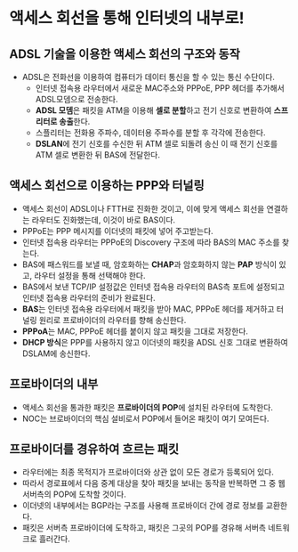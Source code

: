 # 액세스 회선을 통해 인터넷의 내부로!
## ADSL 기술을 이용한 액세스 회선의 구조와 동작
- ADSL은 전화선을 이용하여 컴퓨터가 데이터 통신을 할 수 있는 통신 수단이다.
    - 인터넷 접속용 라우터에서 새로운 MAC주소와 PPPoE, PPP 헤더를 추가해서 ADSL모뎀으로 전송한다.
    - **ADSL 모뎀**은 패킷을 ATM을 이용해 **셀로 분할**하고 전기 신호로 변환하여 **스프리터로 송출**한다.
    - 스플리터는 전화용 주파수, 데이터용 주파수를 분할 후 각각에 전송한다.
    - **DSLAN**에 전기 신호를 수신한 뒤 ATM 셀로 되돌려 송신 이 때 전기 신호를 ATM 셀로 변환한 뒤 BAS에 전달한다.

## 액세스 회선으로 이용하는 PPP와 터널링
- 액세스 회선이 ADSL이나 FTTH로 진화한 것이고, 이에 맞게 액세스 회선을 연결하는 라우터도 진화했는데, 이것이 바로 BAS이다.
- PPPoE는 PPP 메시지를 이더넷의 패킷에 넣어 주고받는다.
- 인터넷 접속용 라우터는 PPPoE의 Discovery 구조에 따라 BAS의 MAC 주소를 찾는다.
- BAS에 패스워드를 보낼 때, 암호화하는 **CHAP**과 암호화하지 않는 **PAP** 방식이 있고, 라우터 설정을 통해 선택해야 한다.
- BAS에서 보낸 TCP/IP 설정값은 인터넷 접속용 라우터의 BAS측 포트에 설정되고 인터넷 접속용 라우터의 준비가 완료된다.
- **BAS**는 인터넷 접속용 라우터에서 패킷을 받아 MAC, PPPoE 헤더를 제거하고 터널링 원리로 프로바이더의 라우터를 향해 송신한다.
- **PPPoA**는 MAC, PPPoE 헤더를 붙이지 않고 패킷을 그대로 저장한다.
- **DHCP 방식**은 PPP를 사용하지 않고 이더넷의 패킷을 ADSL 신호 그대로 변환하여 DSLAM에 송신한다.

## 프로바이더의 내부
- 액세스 회선을 통과한 패킷은 **프로바이더의 POP**에 설치된 라우터에 도착한다.
- NOC는 브로바이더의 핵심 설비로서 POP에서 들어온 패킷이 여기 모여든다.

## 프로바이더를 경유하여 흐르는 패킷
- 라우터에는 최종 목적지가 프로바이더와 상관 없이 모든 경로가 등록되어 있다.
- 따라서 경로표에서 다음 중계 대상을 찾아 패킷을 보내는 동작을 반복하면 그 중 웹 서버측의 POP에 도착할 것이다.
- 이더넷의 내부에서는 BGP라는 구조를 사용해 프로바이더 간에 경로 정보를 교환한다.
- 패킷은 서버측 프로바이더에 도착하고, 패킷은 그곳의 POP를 경유해 서버측 네트워크로 흘러간다.